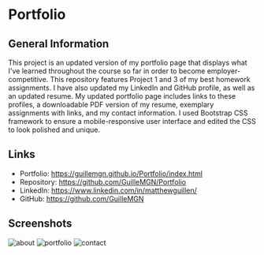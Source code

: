 # Portfolio

## General Information

This project is an updated version of my portfolio page that displays what I've learned throughout the course so far in order to become employer-competitive. 
This repository features Project 1 and 3 of my best homework assignments. I have also updated my LinkedIn and GitHub profile, as well as an updated resume. 
My updated portfolio page includes links to these profiles, a downloadable PDF version of my resume, exemplary assignments with links, and my contact information. 
I used Bootstrap CSS framework to ensure a mobile-responsive user interface and edited the CSS to look polished and unique. 

## Links
* Portfolio: https://guillemgn.github.io/Portfolio/index.html
* Repository: https://github.com/GuilleMGN/Portfolio
* LinkedIn: https://www.linkedin.com/in/matthewguillen/
* GitHub: https://github.com/GuilleMGN

## Screenshots
![about](https://user-images.githubusercontent.com/73862470/104984319-80972b80-59dc-11eb-88be-3f21592684bb.PNG)
![portfolio](https://user-images.githubusercontent.com/73862470/104984330-84c34900-59dc-11eb-9c94-429706ad5692.gif)
![contact](https://user-images.githubusercontent.com/73862470/104984324-82f98580-59dc-11eb-95bf-9f652ba2581d.PNG)
